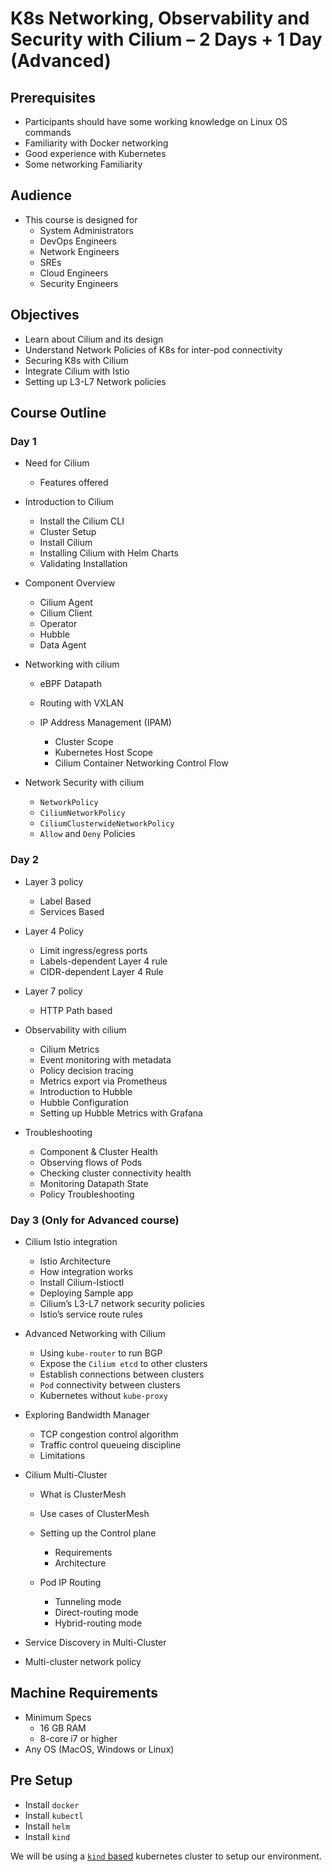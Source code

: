 # K8s Networking, Observability and Security with Cilium – 2 Days + 1 Day (Advanced)

## Prerequisites

- Participants should have some working knowledge on Linux OS commands
- Familiarity with Docker networking
- Good experience with Kubernetes
- Some networking Familiarity

## Audience

- This course is designed for
  - System Administrators
  - DevOps Engineers
  - Network Engineers
  - SREs
  - Cloud Engineers
  - Security Engineers

## Objectives

- Learn about Cilium and its design
- Understand Network Policies of K8s for inter-pod connectivity
- Securing K8s with Cilium
- Integrate Cilium with Istio
- Setting up L3-L7 Network policies

## Course Outline

### Day 1

- Need for Cilium

  - Features offered

- Introduction to Cilium

  - Install the Cilium CLI
  - Cluster Setup
  - Install Cilium
  - Installing Cilium with Helm Charts
  - Validating Installation

- Component Overview

  - Cilium Agent
  - Cilium Client
  - Operator
  - Hubble
  - Data Agent

- Networking with cilium

  - eBPF Datapath
  - Routing with VXLAN
  - IP Address Management (IPAM)

    - Cluster Scope
    - Kubernetes Host Scope
    - Cilium Container Networking Control Flow

- Network Security with cilium

  - `NetworkPolicy`
  - `CiliumNetworkPolicy`
  - `CiliumClusterwideNetworkPolicy`
  - `Allow` and `Deny` Policies

### Day 2

- Layer 3 policy

  - Label Based
  - Services Based

- Layer 4 Policy

  - Limit ingress/egress ports
  - Labels-dependent Layer 4 rule
  - CIDR-dependent Layer 4 Rule

- Layer 7 policy

  - HTTP Path based

- Observability with cilium

  - Cilium Metrics
  - Event monitoring with metadata
  - Policy decision tracing
  - Metrics export via Prometheus
  - Introduction to Hubble
  - Hubble Configuration
  - Setting up Hubble Metrics with Grafana

- Troubleshooting

  - Component & Cluster Health
  - Observing flows of Pods
  - Checking cluster connectivity health
  - Monitoring Datapath State
  - Policy Troubleshooting

### Day 3 (Only for Advanced course)

- Cilium Istio integration

  - Istio Architecture
  - How integration works
  - Install Cilium-Istioctl
  - Deploying Sample app
  - Cilium’s L3-L7 network security policies
  - Istio’s service route rules

- Advanced Networking with Cilium

  - Using `kube-router` to run BGP
  - Expose the `Cilium etcd` to other clusters
  - Establish connections between clusters
  - `Pod` connectivity between clusters
  - Kubernetes without `kube-proxy`

- Exploring Bandwidth Manager

  - TCP congestion control algorithm
  - Traffic control queueing discipline
  - Limitations

- Cilium Multi-Cluster

  - What is ClusterMesh
  - Use cases of ClusterMesh
  - Setting up the Control plane

    - Requirements
    - Architecture

  - Pod IP Routing

    - Tunneling mode
    - Direct-routing mode
    - Hybrid-routing mode

- Service Discovery in Multi-Cluster
- Multi-cluster network policy

## Machine Requirements

- Minimum Specs
  - 16 GB RAM
  - 8-core i7 or higher
- Any OS (MacOS, Windows or Linux)

## Pre Setup

- Install `docker`
- Install `kubectl`
- Install `helm`
- Install `kind`

We will be using a [`kind` based](https://docs.cilium.io/en/v1.10/gettingstarted/kind/) kubernetes cluster to setup our environment.
